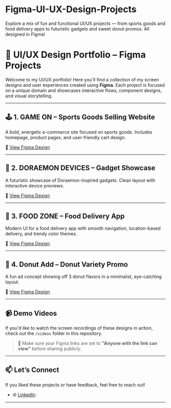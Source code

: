 # Figma-UI-UX-Design-Projects
Explore a mix of fun and functional UI/UX projects — from sports goods and food delivery apps to futuristic gadgets and sweet donut promos. All designed in Figma!

# 🎨 UI/UX Design Portfolio – Figma Projects

Welcome to my UI/UX portfolio! Here you'll find a collection of my screen designs and user experiences created using **Figma**. Each project is focused on a unique domain and showcases interactive flows, component designs, and visual storytelling.

---

## 🕹️ 1. GAME ON – Sports Goods Selling Website
A bold, energetic e-commerce site focused on sports goods. Includes homepage, product pages, and user-friendly cart design.

🔗 [View Figma Design](https://www.figma.com/proto/UWQ8GSP80x33aCvLvnnX7I?node-id=0-1&t=okf8D9mc6zOpZoiH-6)

---

## 🤖 2. DORAEMON DEVICES – Gadget Showcase
A futuristic showcase of Doraemon-inspired gadgets. Clean layout with interactive device previews.

🔗 [View Figma Design](https://www.figma.com/proto/bNU1ZB63etMpxnLwZba468?node-id=0-1&t=okf8D9mc6zOpZoiH-6)

---

## 🍱 3. FOOD ZONE – Food Delivery App
Modern UI for a food delivery app with smooth navigation, location-based delivery, and trendy color themes.

🔗 [View Figma Design](https://www.figma.com/proto/NrkHaGeYtySCycowF0XC8V?node-id=0-1&t=okf8D9mc6zOpZoiH-6)

---

## 🍩 4. Donut Add – Donut Variety Promo
A fun ad concept showing off 3 donut flavors in a minimalist, eye-catching layout.

🔗 [View Figma Design](https://www.figma.com/proto/UrH6cvRYdIcIUpOExsxifJ?node-id=0-1&t=okf8D9mc6zOpZoiH-6)

---

## 📹 Demo Videos
If you'd like to watch the screen recordings of these designs in action, check out the `/videos` folder in this repository.

> 🔐 Make sure your Figma links are set to **"Anyone with the link can view"** before sharing publicly.

---

## 📫 Let’s Connect
If you liked these projects or have feedback, feel free to reach out!

- 🌐 [LinkedIn](www.linkedin.com/in/karmugilan-v-v)

---
